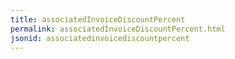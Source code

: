 ```yaml
---
title: associatedInvoiceDiscountPercent
permalink: associatedInvoiceDiscountPercent.html
jsonid: associatedinvoicediscountpercent
---
```

